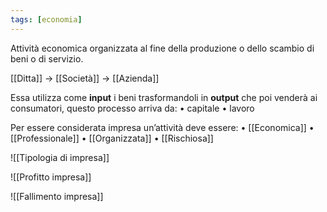 ```yaml
---
tags: [economia]
---
```


Attività economica organizzata al fine della produzione o dello scambio di beni o di servizio.

[[Ditta]] -> [[Società]] -> [[Azienda]]

Essa utilizza come **input** i beni trasformandoli in **output** che poi venderà ai consumatori, questo processo arriva da:
	• capitale
	• lavoro

Per essere considerata impresa un’attività deve essere:
	• [[Economica]]
	• [[Professionale]]
	• [[Organizzata]]
	• [[Rischiosa]]

![[Tipologia di impresa]]

![[Profitto impresa]]

![[Fallimento impresa]]